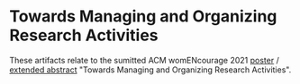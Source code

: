 # Towards Managing and Organizing Research Activities

These artifacts relate to the sumitted ACM womENcourage 2021 [poster](https://womencourage.acm.org/2021/wp-content/uploads/2021/07/12_poster.pdf) / [extended abstract](https://womencourage.acm.org/2021/wp-content/uploads/2021/07/12_extendedabstract.pdf) "Towards Managing and Organizing Research Activities".
